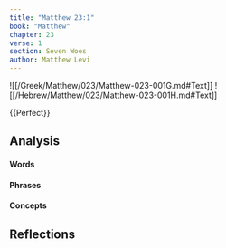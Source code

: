 ```yaml
---
title: "Matthew 23:1"
book: "Matthew"
chapter: 23
verse: 1
section: Seven Woes
author: Matthew Levi
---
```

![[/Greek/Matthew/023/Matthew-023-001G.md#Text]]
![[/Hebrew/Matthew/023/Matthew-023-001H.md#Text]]

{{Perfect}}

## Analysis

#### Words

#### Phrases

#### Concepts

## Reflections
